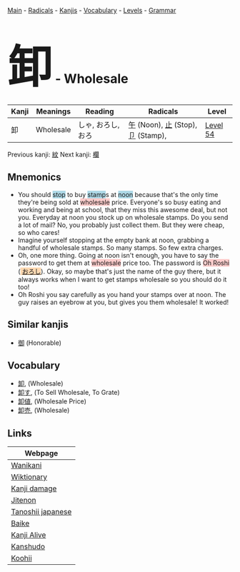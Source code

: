 <style> bigfont {font-size: 100px}</style>
[Main](../README.md) -
[Radicals](../radicals.md) -
[Kanjis](../kanjis.md) -
[Vocabulary](../vocabulary.md) -
[Levels](../levels.md) -
[Grammar](../grammar.md)
# <bigfont> 卸</bigfont> - Wholesale 

| Kanji | Meanings | Reading | Radicals | Level |
| --- | --- | --- | --- | --- |
| 卸 | Wholesale | しゃ, おろし, おろ | [午](../radicals/午.md) (Noon), [止](../radicals/止.md) (Stop), [卩](../radicals/卩.md) (Stamp),  | [Level 54](../levels/wk_level54.md) |

Previous kanji: [紋](紋.md) Next kanji: [欄](欄.md) 

## Mnemonics
 * You should <span style="background-color:#ADD8E6"> stop</span> to buy <span style="background-color:#ADD8E6"> stamp</span>s at <span style="background-color:#ADD8E6"> noon</span> because that's the only time they're being sold at <span style="background-color:#ffcccb"> wholesale</span> price. Everyone's so busy eating and working and being at school, that they miss this awesome deal, but not you. Everyday at noon you stock up on wholesale stamps. Do you send a lot of mail? No, you probably just collect them. But they were cheap, so who cares!
* Imagine yourself stopping at the empty bank at noon, grabbing a handful of wholesale stamps. So many stamps. So few extra charges.
* Oh, one more thing. Going at noon isn't enough, you have to say the password to get them at <span style="background-color:#ffcccb"> wholesale</span> price too. The password is <span style="background-color:#ffcccb"> Oh Roshi</span> (<span style="background-color:#fed8b1"> [おろし](https://jisho.org/search/おろし)</span>). Okay, so maybe that's just the name of the guy there, but it always works when I want to get stamps wholesale so you should do it too!
* Oh Roshi you say carefully as you hand your stamps over at noon. The guy raises an eyebrow at you, but gives you them wholesale! It worked! 


## Similar kanjis
 * [御](御.md) (Honorable)


## Vocabulary
 * [卸](../vocabulary/卸.md), (Wholesale)
* [卸す](../vocabulary/卸.md), (To Sell Wholesale, To Grate)
* [卸値](../vocabulary/卸.md), (Wholesale Price)
* [卸売](../vocabulary/卸.md), (Wholesale)



## Links 

| Webpage |
| --- |
| [Wanikani          ](https://www.wanikani.com/kanji/卸) |
| [Wiktionary        ](https://en.wiktionary.org/wiki/卸) |
| [Kanji damage      ](http://www.kanjidamage.com/kanji/search?utf8=✓&q=卸) |
| [Jitenon           ](https://jitenon.com/kanji/卸) |
| [Tanoshii japanese ](https://www.tanoshiijapanese.com/dictionary/kanji.cfm?k=卸) |
| [Baike             ](https://baike.baidu.com/item/卸) |
| [Kanji Alive       ](https://app.kanjialive.com/卸) |
| [Kanshudo          ](https://www.kanshudo.com/searchmn?q=卸) |
| [Koohii            ](https://kanji.koohii.com/study/kanji/卸) |
